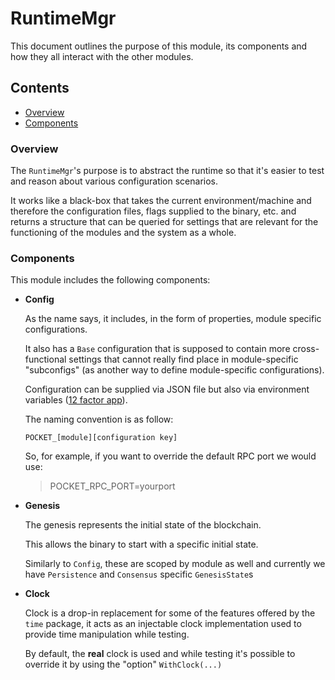 # RuntimeMgr

This document outlines the purpose of this module, its components and how they all interact with the other modules.

## Contents

- [Overview](#overview)
- [Components](#components)

### Overview

The `RuntimeMgr`'s purpose is to abstract the runtime so that it's easier to test and reason about various configuration scenarios.

It works like a black-box that takes the current environment/machine and therefore the configuration files, flags supplied to the binary, etc. and returns a structure that can be queried for settings that are relevant for the functioning of the modules and the system as a whole.

### Components

This module includes the following components:

- **Config**

  As the name says, it includes, in the form of properties, module specific configurations.

  It also has a `Base` configuration that is supposed to contain more cross-functional settings that cannot really find place in module-specific "subconfigs" (as another way to define module-specific configurations).

  Configuration can be supplied via JSON file but also via environment variables ([12 factor app](12factor.net)).

  The naming convention is as follow:

  `POCKET_[module][configuration key]`

  So, for example, if you want to override the default RPC port we would use:

  > POCKET_RPC_PORT=yourport

- **Genesis**

  The genesis represents the initial state of the blockchain.

  This allows the binary to start with a specific initial state.

  Similarly to `Config`, these are scoped by module as well and currently we have `Persistence` and `Consensus` specific `GenesisState`s

- **Clock**

  Clock is a drop-in replacement for some of the features offered by the `time` package, it acts as an injectable clock implementation used to provide time manipulation while testing.

  By default, the **real** clock is used and while testing it's possible to override it by using the "option" `WithClock(...)`
